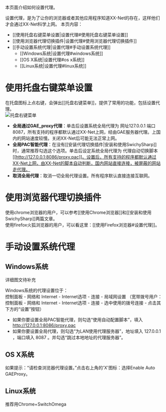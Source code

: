 本页面介绍如何设置代理。

设置代理，是为了让你的浏览器或者其他应用程序知道XX-Net的存在，这样他们才会通过XX-Net科学上网。
本页内容：    
 - [[使用托盘右键菜单设置|设置代理#使用托盘右键菜单设置]]    
 - [[使用浏览器代理切换插件|设置代理#使用浏览器代理切换插件]]    
 - [[手动设置系统代理|设置代理#手动设置系统代理]]    
     - [[Windows系统|设置代理#windows系统]]    
     - [[OS X系统|设置代理#os x系统]]    
     - [[Linux系统|设置代理#linux系统]]    <br>

# 使用托盘右键菜单设置
在托盘图标上点右键，会弹出[[托盘右键菜单]]，提供了常用的功能，包括设置代理。    
![托盘右键菜单](https://cloud.githubusercontent.com/assets/6830787/9698665/9ccf17a8-53f3-11e5-8c3b-2a8a886cb588.png)<br>
* **全局通过GAE_proxy代理**：单击后设置系统全局代理为 网址127.0.0.1 端口8087，所有支持的程序都默认通过XX-Net上网，经由GAE服务器代理。上国内的网站速度较慢。关闭XX-Net后可能无法正常上网。<br>
* **全局PAC智能代理**：在没有[[安装代理切换插件|安装和使用SwichySharp]]时，通常推荐勾选这个选项。单击后设定系统全局代理为 代理自动切换脚本[[http://127.0.0.1:8086/proxy.pac]]。设置后，所有支持的程序都默认通过XX-Net上网，由XX-Net的脚本自动判断，国内网站直接连接，被屏蔽的网站走代理。<br>
* **取消全局代理**：取消一切全局代理设置。所有程序默认直接连接互联网。

# 使用浏览器代理切换插件
使用chrome浏览器的用户，可以参考[[使用Chrome浏览器]]和[[安装和使用SwichySharp]]两篇文章。    
使用firefox火狐浏览器的用户，可以看这里：[[使用Firefox浏览器#设置代理]]。
# 手动设置系统代理
## Windows系统
详细图文待补充

Windows系统的代理设置位于：    
控制面板 - 网络和 Internet - Internet选项 - 连接 - 局域网设置
（宽带拨号用户：控制面板 - 网络和 Internet - Internet选项 - 连接 - 选中使用的拨号连接 - 点击其下方的“设置”按钮）

 - 如果你要设置全局PAC智能代理，则勾选“使用自动配置脚本”，填入 http://127.0.0.1:8086/proxy.pac    
 - 如果你要设置全局代理，则勾选“为LAN使用代理服务器”，地址填入 127.0.0.1 ，端口填入 8087 。并勾选“跳过本地地址的代理服务器”。


## OS X系统
如果提示：“请检查浏览器代理设置。”点击右上角的'X'图标：选择Enable Auto GAEProxy。

## Linux系统
推荐用Chrome+SwitchOmega